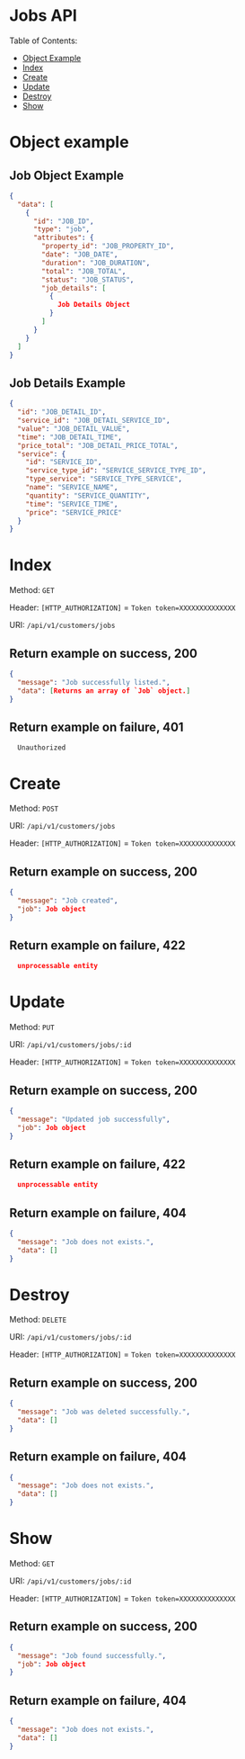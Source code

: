 # Jobs API

Table of Contents:

- [Object Example](#Object-example)
- [Index](#index)
- [Create](#create)
- [Update](#update)
- [Destroy](#destroy)
- [Show](#show)


# Object example

## Job Object Example

```json
{
  "data": [
    {
      "id": "JOB_ID",
      "type": "job",
      "attributes": {
        "property_id": "JOB_PROPERTY_ID",
        "date": "JOB_DATE",
        "duration": "JOB_DURATION",
        "total": "JOB_TOTAL",
        "status": "JOB_STATUS",
        "job_details": [
          {
            Job Details Object
          }
        ]
      }
    }
  ]
}
```

## Job Details Example

```json
{
  "id": "JOB_DETAIL_ID",
  "service_id": "JOB_DETAIL_SERVICE_ID",
  "value": "JOB_DETAIL_VALUE",
  "time": "JOB_DETAIL_TIME",
  "price_total": "JOB_DETAIL_PRICE_TOTAL",
  "service": {
    "id": "SERVICE_ID",
    "service_type_id": "SERVICE_SERVICE_TYPE_ID",
    "type_service": "SERVICE_TYPE_SERVICE",
    "name": "SERVICE_NAME",
    "quantity": "SERVICE_QUANTITY",
    "time": "SERVICE_TIME",
    "price": "SERVICE_PRICE"
  }
}
```

# Index

Method: `GET`

Header: `[HTTP_AUTHORIZATION]` = `Token token=XXXXXXXXXXXXXX`

URI: `/api/v1/customers/jobs`

## Return example on success, 200

```json
{
  "message": "Job successfully listed.",
  "data": [Returns an array of `Job` object.]
}

```

## Return example on failure, 401

```
  Unauthorized

```

# Create

Method: `POST`

URI: `/api/v1/customers/jobs`

Header: `[HTTP_AUTHORIZATION]` = `Token token=XXXXXXXXXXXXXX`

## Return example on success, 200

```json
{
  "message": "Job created",
  "job": Job object
}

```

## Return example on failure, 422

```json
  unprocessable entity
```

# Update

Method: `PUT`

URI: `/api/v1/customers/jobs/:id`

Header: `[HTTP_AUTHORIZATION]` = `Token token=XXXXXXXXXXXXXX`

## Return example on success, 200

```json
{
  "message": "Updated job successfully",
  "job": Job object
}

```

## Return example on failure, 422

```json
  unprocessable entity
```

## Return example on failure, 404

```json
{
  "message": "Job does not exists.",
  "data": []
}
```

# Destroy

Method: `DELETE`

URI: `/api/v1/customers/jobs/:id`

Header: `[HTTP_AUTHORIZATION]` = `Token token=XXXXXXXXXXXXXX`

## Return example on success, 200

```json
{
  "message": "Job was deleted successfully.",
  "data": []
}

```

## Return example on failure, 404

```json
{
  "message": "Job does not exists.",
  "data": []
}
```

# Show

Method: `GET`

URI: `/api/v1/customers/jobs/:id`

Header: `[HTTP_AUTHORIZATION]` = `Token token=XXXXXXXXXXXXXX`

## Return example on success, 200

```json
{
  "message": "Job found successfully.",
  "job": Job object
}

```

## Return example on failure, 404

```json
{
  "message": "Job does not exists.",
  "data": []
}
```